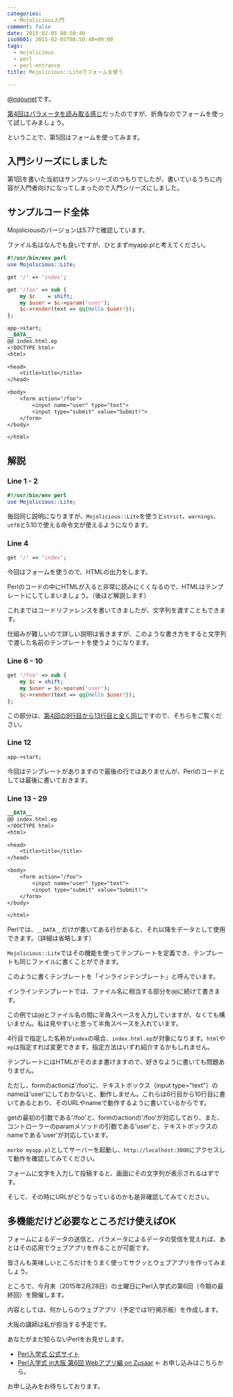 ```yaml
---
categories:
  - Mojolicious入門
comment: false
date: 2015-02-05 08:50:40
iso8601: 2015-02-05T08:50:40+09:00
tags:
  - mojolicious
  - perl
  - perl-entrance
title: Mojolicious::Liteでフォームを使う

---
```


<p><a href="https://twitter.com/nqounet">@nqounet</a>です。</p>

<p><a href="https://www.nqou.net/2015/02/04/075756" title="Mojolicious::Liteでパラメータを読み取る">第4回はパラメータを読み取る感じ</a>だったのですが、折角なのでフォームを使って試してみましょう。</p>

<p>ということで、第5回はフォームを使ってみます。</p>



<h2>入門シリーズにしました</h2>

<p>第1回を書いた当初はサンプルシリーズのつもりでしたが、書いているうちに内容が入門者向けになってしまったので入門シリーズにしました。</p>

<h2>サンプルコード全体</h2>

<p>Mojoliciousのバージョンは5.77で確認しています。</p>

<p>ファイル名はなんでも良いですが、ひとまずmyapp.plと考えてください。</p>

```perl
#!/usr/bin/env perl
use Mojolicious::Lite;

get '/' => 'index';

get '/foo' => sub {
    my $c    = shift;
    my $user = $c->param('user');
    $c->render(text => qq{Hello $user!});
};

app->start;
__DATA__
@@ index.html.ep
<!DOCTYPE html>
<html>

<head>
    <title>title</title>
</head>

<body>
    <form action="/foo">
        <input name="user" type="text">
        <input type="submit" value="Submit!">
    </form>
</body>

</html>
```

<h2>解説</h2>

<h3>Line 1 - 2</h3>

```perl
#!/usr/bin/env perl
use Mojolicious::Lite;
```

<p>毎回同じ説明になりますが、<code>Mojolicious::Lite</code>を使うと<code>strict</code>、<code>warnings</code>、<code>utf8</code>と5.10で使える命令文が使えるようになります。</p>

<h3>Line 4</h3>

```perl
get '/' => 'index';
```

<p>今回はフォームを使うので、HTMLの出力をします。</p>

<p>Perlのコードの中にHTMLが入ると非常に読みにくくなるので、HTMLはテンプレートにしてしまいましょう。（後ほど解説します）</p>

<p>これまではコードリファレンスを書いてきましたが、文字列を渡すこともできます。</p>

<p>仕組みが難しいので詳しい説明は省きますが、このような書き方をすると文字列で渡した名前のテンプレートを使うようになります。</p>

<h3>Line 6 - 10</h3>

```perl
get '/foo' => sub {
    my $c = shift;
    my $user = $c->param('user');
    $c->render(text => qq{Hello $user!});
};
```

<p>この部分は、<a href="https://www.nqou.net/2015/02/04/075756" title="Mojolicious::Liteでパラメータを読み取る">第4回の9行目から13行目と全く同じ</a>ですので、そちらをご覧ください。</p>

<h3>Line 12</h3>

```perl
app->start;
```

<p>今回はテンプレートがありますので最後の行ではありませんが、Perlのコードとしては最後に書いておきます。</p>

<h3>Line 13 - 29</h3>

```perl
__DATA__
@@ index.html.ep
<!DOCTYPE html>
<html>

<head>
    <title>title</title>
</head>

<body>
    <form action="/foo">
        <input name="user" type="text">
        <input type="submit" value="Submit!">
    </form>
</body>

</html>
```

<p>Perlでは、<code>__DATA__</code>だけが書いてある行があると、それ以降をデータとして使用できます。（詳細は省略します）</p>

<p><code>Mojolicious::Lite</code>ではその機能を使ってテンプレートを定義でき、テンプレートも同じファイルに書くことができます。</p>

<p>このように書くテンプレートを「インラインテンプレート」と呼んでいます。</p>

<p>インラインテンプレートでは、ファイル名に相当する部分を<code>@@</code>に続けて書きます。</p>

<p>この例では<code>@@</code>とファイル名の間に半角スペースを入力していますが、なくても構いません。私は見やすいと思って半角スペースを入れています。</p>

<p>4行目で指定した名称が<code>index</code>の場合、<code>index.html.ep</code>が対象になります。<code>html</code>や<code>ep</code>は指定すれば変更できます。指定方法はいずれ紹介するかもしれません。</p>

<p>テンプレートにはHTMLがそのまま書けますので、好きなように書いても問題ありません。</p>

<p>ただし、formのactionは'/foo'に、テキストボックス（input type="text"）のnameは'user'にしておかないと、動作しません。これらは6行目から10行目に書いてあるとおり、そのURLやnameで動作するように書いているからです。</p>

<p>getの最初の引数である'/foo'と、formのactionの'/foo'が対応しており、また、コントローラーのparamメソッドの引数である'user'と、テキストボックスのnameである'user'が対応しています。</p>

<p><code>morbo myapp.pl</code>としてサーバーを起動し、<code>http://localhost:3000</code>にアクセスして動作を確認してみてください。</p>

<p>フォームに文字を入力して投稿すると、画面にその文字列が表示されるはずです。</p>

<p>そして、その時にURLがどうなっているのかも是非確認してみてください。</p>

<h2>多機能だけど必要なところだけ使えばOK</h2>

<p>フォームによるデータの送信と、パラメータによるデータの受信を覚えれば、あとはその応用でウェブアプリを作ることが可能です。</p>

<p>皆さんも美味しいところだけをうまく使ってサクッとウェブアプリを作ってみましょう。</p>

<p>ところで、今月末（2015年2月28日）の土曜日にPerl入学式の第6回（今期の最終回）を開催します。</p>

<p>内容としては、何かしらのウェブアプリ（予定では1行掲示板）を作成します。</p>

<p>大阪の講師は私が担当する予定です。</p>

<p>あなたがまだ知らないPerlをお見せします。</p>

<ul>
<li><a href="http://www.perl-entrance.org/">Perl入学式 公式サイト</a></li>
<li><a href="http://www.zusaar.com/event/12837005">Perl入学式 in大阪 第6回 Webアプリ編 on Zusaar</a> ← お申し込みはこちらから。</li>
</ul>

<p>お申し込みをお待ちしております。</p>
    	